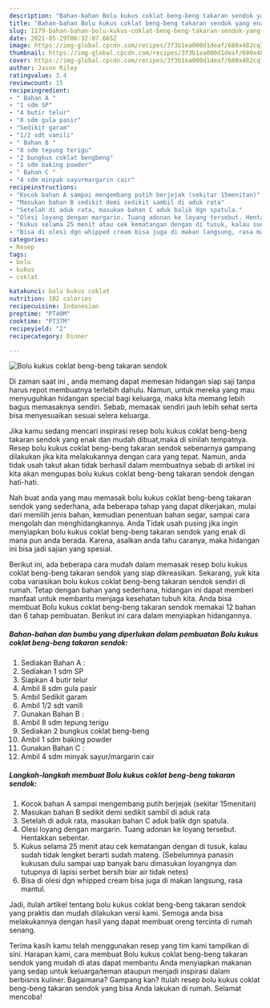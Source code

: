 ```yaml
---
description: "Bahan-bahan Bolu kukus coklat beng-beng takaran sendok yang enak Untuk Jualan"
title: "Bahan-bahan Bolu kukus coklat beng-beng takaran sendok yang enak Untuk Jualan"
slug: 1179-bahan-bahan-bolu-kukus-coklat-beng-beng-takaran-sendok-yang-enak-untuk-jualan
date: 2021-05-29T06:32:07.665Z
image: https://img-global.cpcdn.com/recipes/3f3b1ea000d1deaf/680x482cq70/bolu-kukus-coklat-beng-beng-takaran-sendok-foto-resep-utama.jpg
thumbnail: https://img-global.cpcdn.com/recipes/3f3b1ea000d1deaf/680x482cq70/bolu-kukus-coklat-beng-beng-takaran-sendok-foto-resep-utama.jpg
cover: https://img-global.cpcdn.com/recipes/3f3b1ea000d1deaf/680x482cq70/bolu-kukus-coklat-beng-beng-takaran-sendok-foto-resep-utama.jpg
author: Jason Riley
ratingvalue: 3.4
reviewcount: 15
recipeingredient:
- " Bahan A "
- "1 sdm SP"
- "4 butir telur"
- "8 sdm gula pasir"
- "Sedikit garam"
- "1/2 sdt vanili"
- " Bahan B "
- "8 sdm tepung terigu"
- "2 bungkus coklat bengbeng"
- "1 sdm baking powder"
- " Bahan C "
- "4 sdm minyak sayurmargarin cair"
recipeinstructions:
- "Kocok bahan A sampai mengembang putih berjejak (sekitar 15menitan)"
- "Masukan bahan B sedikit demi sedikit sambil di aduk rata"
- "Setelah di aduk rata, masukan bahan C aduk balik dgn spatula."
- "Olesi loyang dengan margarin. Tuang adonan ke loyang tersebut. Hentakkan sebentar."
- "Kukus selama 25 menit atau cek kematangan dengan di tusuk, kalau sudah tidak lengket berarti sudah mateng. (Sebelumnya panasin kukusan dulu sampai uap banyak baru dimasukan loyangnya dan tutupnya di lapisi serbet bersih biar air tidak netes)"
- "Bisa di olesi dgn whipped cream bisa juga di makan langsung, rasa mantul."
categories:
- Resep
tags:
- bolu
- kukus
- coklat

katakunci: bolu kukus coklat 
nutrition: 102 calories
recipecuisine: Indonesian
preptime: "PT40M"
cooktime: "PT37M"
recipeyield: "2"
recipecategory: Dinner

---
```



![Bolu kukus coklat beng-beng takaran sendok](https://img-global.cpcdn.com/recipes/3f3b1ea000d1deaf/680x482cq70/bolu-kukus-coklat-beng-beng-takaran-sendok-foto-resep-utama.jpg)

Di zaman  saat ini , anda memang dapat memesan hidangan siap saji tanpa harus repot membuatnya terlebih dahulu. Namun, untuk mereka yang mau menyuguhkan hidangan special bagi keluarga, maka kita memang lebih bagus memasaknya sendiri. Sebab, memasak sendiri jauh lebih sehat serta bisa menyesuaikan sesuai selera keluarga.

Jika kamu sedang mencari inspirasi resep bolu kukus coklat beng-beng takaran sendok yang enak dan mudah dibuat,maka di sinilah tempatnya. Resep bolu kukus coklat beng-beng takaran sendok  sebenarnya gampang dilakukan jika kita melakukannya dengan cara yang tepat. Namun, anda tidak usah takut akan tidak berhasil dalam membuatnya 
sebab di artikel ini kita akan mengupas bolu kukus coklat beng-beng takaran sendok dengan hati-hati.  



Nah buat anda yang mau memasak bolu kukus coklat beng-beng takaran sendok yang sederhana, ada beberapa tahap yang dapat dikerjakan, mulai dari memilih jenis bahan, kemudian penentuan bahan segar, sampai cara mengolah dan menghidangkannya. Anda Tidak usah pusing jika ingin menyiapkan bolu kukus coklat beng-beng takaran sendok yang enak di mana pun anda berada. Karena, asalkan anda  tahu caranya, maka hidangan ini bisa jadi sajian yang spesial.

Berikut ini, ada beberapa cara mudah dalam memasak resep bolu kukus coklat beng-beng takaran sendok yang siap dikreasikan. Sekarang, yuk kita coba variasikan bolu kukus coklat beng-beng takaran sendok sendiri di rumah. Tetap dengan bahan yang sederhana, hidangan ini dapat memberi manfaat untuk membantu menjaga kesehatan tubuh kita. Anda bisa membuat Bolu kukus coklat beng-beng takaran sendok memakai 12 bahan dan 6 tahap pembuatan. Berikut ini cara dalam menyiapkan hidangannya.

<!--inarticleads1-->

##### Bahan-bahan dan bumbu yang diperlukan dalam pembuatan Bolu kukus coklat beng-beng takaran sendok:

1. Sediakan  Bahan A :
1. Sediakan 1 sdm SP
1. Siapkan 4 butir telur
1. Ambil 8 sdm gula pasir
1. Ambil Sedikit garam
1. Ambil 1/2 sdt vanili
1. Gunakan  Bahan B :
1. Ambil 8 sdm tepung terigu
1. Sediakan 2 bungkus coklat beng-beng
1. Ambil 1 sdm baking powder
1. Gunakan  Bahan C :
1. Ambil 4 sdm minyak sayur/margarin cair




<!--inarticleads2-->

##### Langkah-langkah membuat Bolu kukus coklat beng-beng takaran sendok:

1. Kocok bahan A sampai mengembang putih berjejak (sekitar 15menitan)
1. Masukan bahan B sedikit demi sedikit sambil di aduk rata
1. Setelah di aduk rata, masukan bahan C aduk balik dgn spatula.
1. Olesi loyang dengan margarin. Tuang adonan ke loyang tersebut. Hentakkan sebentar.
1. Kukus selama 25 menit atau cek kematangan dengan di tusuk, kalau sudah tidak lengket berarti sudah mateng. (Sebelumnya panasin kukusan dulu sampai uap banyak baru dimasukan loyangnya dan tutupnya di lapisi serbet bersih biar air tidak netes)
1. Bisa di olesi dgn whipped cream bisa juga di makan langsung, rasa mantul.




Jadi, itulah artikel tentang  bolu kukus coklat beng-beng takaran sendok  yang praktis dan mudah dilakukan versi kami. Semoga anda bisa melakukannya dengan hasil yang dapat membuat oreng tercinta di rumah senang. 

Terima kasih kamu telah menggunakan resep yang tim kami tampilkan di sini. Harapan kami, cara membuat  Bolu kukus coklat beng-beng takaran sendok yang mudah di atas dapat membantu Anda menyiapkan makanan yang sedap untuk keluarga/teman ataupun menjadi inspirasi dalam berbisnis kuliner. Bagaimana? Gampang kan? Itulah resep bolu kukus coklat beng-beng takaran sendok yang bisa Anda lakukan di rumah. Selamat mencoba!

